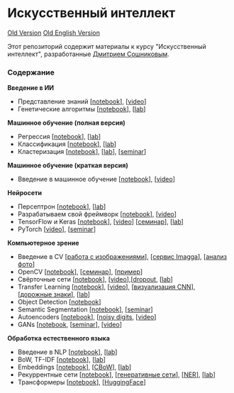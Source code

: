 # Искусственный интеллект

[Old Version](Historic/README_ru.md)
[Old English Version](Historic/README.md)

Этот репозиторий содержит материалы к курсу "Искусственный интеллект", разработанные [Дмитрием Сошниковым](https://soshnikov.com).

### Содержание

**Введение в ИИ**
* Представление знаний [[notebook](01-IntroAI/02-KnowledgeRep/knowledgebase.ipynb)], [[video](https://youtu.be/IukbYvzHh2I)]
* Генетические алгоритмы [[notebook](01-IntroAI/03-Genetic/Genetic.ipynb)], [[lab](01-IntroAI/03-Genetic/Lab/README.md)]

**Машинное обучение (полная версия)**
* Регрессия [[notebook](02-ML/01-Regression/Regression.ipynb)], [[lab](02-ML/01-Regression/Lab/README.md)]
* Классификация [[notebook](02-ML/02-Classification/Classification.ipynb)], [[lab](02-ML/02-Classification/Lab/README.md)]
* Кластеризация [[notebook](02-ML/03-Clustering/Clustering.ipynb)], [[lab](02-ML/03-Clustering/Lab/README.md)], [[seminar](02-ML/03-Clustering/Lab/ML_Seminar_Clustering_Problem.ipynb)]

**Машинное обучение (краткая версия)**
* Введение в машинное обучение [[notebook](02-MLExpress/ExpressML.ipynb)], [[video](https://youtu.be/qqRXepJgirc)]

**Нейросети**
* Персептрон [[notebook](03-NeuralNetworks/01-Perceptron/Perceptron.ipynb)], [[lab](03-NeuralNetworks/01-Perceptron/Lab/README.md)]
* Разрабатываем свой фреймворк [[notebook](03-NeuralNetworks/01-Perceptron/MultiLayerPerceptron.ipynb)], [[video](https://youtu.be/4UBinNtTMIs?si=MvQdDOtYEgrVp78k)]
* TensorFlow и Keras [[notebook](03-NeuralNetworks/02-TensorFlow/IntroKerasTF.ipynb)], [[video](https://youtu.be/q-e0RVzyHcI?si=BtIko2AzyHsrbQAe)] [[семинар](03-NeuralNetworks/02-TensorFlow/KerasTF-Seminar.ipynb)], [[lab](03-NeuralNetworks/02-TensorFlow/Lab/README.md)]
* PyTorch [[video](https://www.youtube.com/watch?v=PDj3eezIfF0)], [[seminar](03-NeuralNetworks/03-PyTorch/PyTorch_Seminar.ipynb)]

**Компьютерное зрение**
* Введение в CV [[работа с изображениями](04-CV/01-IntroCV/ImageLibs.ipynb)], [[сервис Imagga](04-CV/01-IntroCV/Imagga.ipynb)], [[анализ фото](04-CV/01-IntroCV/PhotoAnalysis.ipynb)]
* OpenCV [[notebook](04-CV/02-OpenCV/OpenCV.ipynb)], [[семинар](04-CV/02-OpenCV/Seminar_CV.ipynb)], [[пример](04-CV/02-OpenCV/FaceLandmarks.ipynb)]
* Свёрточные сети [[notebook](04-CV/03-CNN/ConvolutionNetworks.ipynb)], [[video](https://www.youtube.com/watch?v=_5BfkVGynGg)],[[dropout](04-CV/03-CNN/Dropout.ipynb), [[lab](04-CV/03-CNN/Lab/README.md)]
* Transfer Learning [[notebook](04-CV/04-TransferLearning/TransferLearning.ipynb)], [[video](https://youtu.be/7LVtBU-uPEQ)], [[визуализация CNN](04-CV/04-TransferLearning/CNN_Visualzation.ipynb)], [[дорожные знаки](04-CV/04-TransferLearning/RoadSignes.ipynb)], [[lab](04-CV/04-TransferLearning/Lab/README.md)]
* Object Detection [[notebook](04-CV/05-ObjectDetection/ObjectDetection.ipynb)]
* Semantic Segmentation [[notebook]](04-CV/06-Segmentation/SemanticSegmentation.ipynb), [[seminar](04-CV/06-Segmentation/SegmentationSeminar.ipynb)]
* Autoencoders [[notebook](04-CV/07-AutoEncodersGAN/AutoencodersTF.ipynb)], [[noisy digits](04-CV/07-AutoEncodersGAN/NoisyDigits.ipynb), [[video](https://youtu.be/-36H-NNJMTw)]
* GANs [[notebook](04-CV/07-AutoEncodersGAN/GANTF.ipynb), [[seminar](04-CV/07-AutoEncodersGAN/Segmentation_AE_GAN.ipynb)], [[video](https://youtu.be/M4na17KhAAY)]

**Обработка естественного языка**
* Введение в NLP [[notebook](05-NLP/01-IntroNLP/MeaningCloud.ipynb)], [[lab](05-NLP/01-IntroNLP/Lab/README.md)]
* BoW, TF-IDF [[notebook](05-NLP/02-BoW-TFIDF/TextRepresentation.ipynb)], [[lab](05-NLP/02-BoW-TFIDF/Lab/README.md)]
* Embeddings [[notebook](05-NLP/03-Embeddings/Embeddings.ipynb)], [[CBoW](05-NLP/03-Embeddings/CBoW.ipynb)], [[lab](05-NLP/03-Embeddings/Lab/README.md)]
* Рекуррентные сети [[notebook](05-NLP/04-RNNs/RNN.ipynb)], [[генеративные сети](05-NLP/04-RNNs/GenerativeRNN.ipynb)], [[NER](05-NLP/04-RNNs/NER.ipynb)], [[lab](05-NLP/04-RNNs/Lab/README.md)]
* Трансформеры [[notebook](05-NLP/05-Transformers/Transformers.ipynb)], [[HuggingFace](05-NLP/05-Transformers/HuggingFace.ipynb)]
